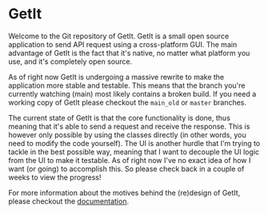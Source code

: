 # GetIt

Welcome to the Git repository of GetIt. GetIt is a small open source application to send API
request using a cross-platform GUI. The main advantage of GetIt is the fact that it's native, no
matter what platform you use, and it's completely open source.

As of right now GetIt is undergoing a massive rewrite to make the application more stable and
testable. This means that the branch you're currently watching (main) most likely contains a
broken build. If you need a working copy of GetIt please checkout the `main_old` or `master`
branches.

The current state of GetIt is that the core functionality is done, thus meaning that it's able
to send a request and receive the response. This is however only possible by using the classes
directly (in other words, you need to modify the code yourself). The UI is another hurdle that
I'm trying to tackle in the best possible way, meaning that I want to decouple the UI logic from
the UI to make it testable. As of right now I've no exact idea of how I want (or going) to
accomplish this. So please check back in a couple of weeks to view the progress!

For more information about the motives behind the (re)design of GetIt, please checkout the [documentation](docs/design.md).